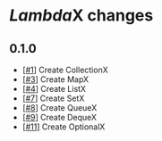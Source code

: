 # *Lambda*X changes

## 0.1.0

* [[#1](../../issues/1)] Create CollectionX
* [[#3](../../issues/3)] Create MapX
* [[#4](../../issues/4)] Create ListX
* [[#7](../../issues/7)] Create SetX
* [[#8](../../issues/8)] Create QueueX
* [[#9](../../issues/9)] Create DequeX
* [[#11](../../issues/11)] Create OptionalX
